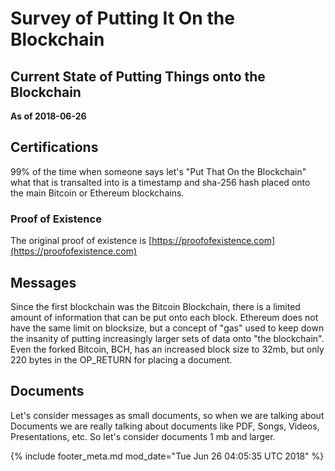 # Survey of Putting It On the Blockchain
## Current State of Putting Things onto the Blockchain

__As of 2018-06-26__

## Certifications

99% of the time when someone says let's "Put That On the Blockchain" what that
is transalted into is a timestamp and sha-256 hash placed onto the main  Bitcoin or
Ethereum blockchains. 

### Proof of Existence

The original proof of existence is [https://proofofexistence.com](https://proofofexistence.com)

## Messages

Since the first blockchain was the Bitcoin Blockchain, there is a limited
amount of information that can be put onto each block. Ethereum does not have
the same limit on blocksize, but a concept of "gas" used to keep down the
insanity of putting increasingly larger sets of data onto "the blockchain". Even
the forked Bitcoin, BCH, has an increased block size to 32mb, but only 220 bytes
in the OP_RETURN for placing a document.

## Documents

Let's consider messages as small documents, so when we are talking about 
Documents we are really talking about documents like PDF, Songs, Videos, 
Presentations, etc. So let's consider documents 1 mb and larger.

[//]: <> (@rejon I don't know better way show page modified, so in vim:)
[//]: <> (:r! date -u)
{% include footer_meta.md mod_date="Tue Jun 26 04:05:35 UTC 2018" %}
